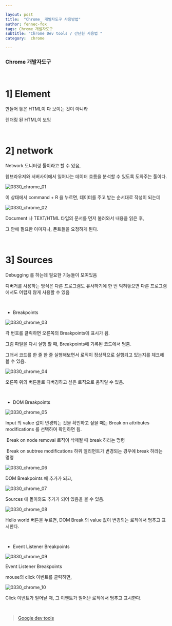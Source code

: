 ```yaml
---

layout: post
title:  "Chrome_ 개발자도구 사용방법"
author: fennec-fox
tags: Chrome_개발자도구
subtitle: "Chrome Dev tools / 간단한 사용법 "
category:  chrome

---
```


### Chrome 개발자도구

<br>

# 1] Element

만들어 놓은 HTML이 다 보이는 것이 아니라 

렌더링 된 HTML이 보임

<br>

# 2] network

Network 모니터링 툴이라고 할 수 있음,

웹브라우저와 서버사이에서 일어나는 데이터 흐름을 분석할 수 있도록 도와주는 툴이다.

 ![0330_chrome_01](/assets/img_studed/0330_chrome_01.png)

이 상태에서 command + R 을 누르면, 데이터를 주고 받는 순서대로 작성이 되는데

![0330_chrome_02](/assets/img_studed/0330_chrome_02.png)

Document 나 TEXT/HTML 타입의 문서를 먼저 불러와서 내용을 읽은 후, 

그 안에 필요한 이미지나, 폰트들을 요청하게 된다. 

<br>

# 3] Sources

Debugging 를 하는데 필요한 기능들이 모여있음 

디버거를 사용하는 방식은 다른 프로그램도 유사하기에 한 번 익혀놓으면 다른 프로그램에서도 어렵지 않게 사용할 수 있음

<br>

- Breakpoints

![0330_chrome_03](/assets/img_studed/0330_chrome_03.png)

각 번호를 클릭하면 오른쪽의 Breakpoints에 표시가 됨.

그럼 파일을 다시 실행 할 때, Breakpoints에 기록된 코드에서 멈춤. 

그래서 코드를 한 줄 한 줄 실행해보면서 로직이 정상적으로 실행되고 있는지를 체크해 볼 수 있음. 

![0330_chrome_04](/assets/img_studed/0330_chrome_04.png)

오른쪽 위의 버튼들로 디버깅하고 싶은 로직으로 움직일 수 있음.

<br>

- DOM Breakpoints

![0330_chrome_05](/assets/img_studed/0330_chrome_05.png)

Input 의 value 값이 변경되는 것을 확인하고 싶을 때는 Break on attributes modifications 를 선택하여 확인하면 됨.

​	Break on node removal 로직이 삭제될 때 break 하라는 명령

​	Break on subtree modifications 하위 엘리먼트가 변경되는 경우에 break 하라는 명령

![0330_chrome_06](/assets/img_studed/0330_chrome_06.png)

DOM Breakpoints 에 추가가 되고,

 ![0330_chrome_07](/assets/img_studed/0330_chrome_07.png)

Sources 에 돌아와도 추가가 되어 있음을 볼 수 있음. 

![0330_chrome_08](/assets/img_studed/0330_chrome_08.png)

Hello world 버튼을 누르면, DOM Break 의 value 값이 변경되는 로직에서 멈추고 표시한다. 

<br>

- Event Listener Breakpoints 

![0330_chrome_09](/assets/img_studed/0330_chrome_09.png)

Event Listener Breakpoints 

mouse의 click 이벤트를 클릭하면,

![0330_chrome_10](/assets/img_studed/0330_chrome_10.png)

Click 이벤트가 일어날 때, 그 이벤트가 일어난 로직에서 멈추고 표시한다. 

<br>

> [Google dev tools](https://developers.google.com/web/tools/chrome-devtools/?hl=ko#open)

